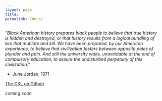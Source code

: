 ```yaml
---
layout: page
title: 
permalink: /docs/
---
```


*"Black American history prepares black people to believe that true history is hidden and destroyed, or that history results from a logical bundling of lies that mutilate and kill. We have been prepared, by our American experience, to believe that civilization festers between opposite poles of plunder and pain. And still the university waits, unavoidable  at the end of compulsory education, to assure the undisturbed perpetuity of this civilization."*

- June Jordan, 1971


[The CKL on Github](https://github.com/lxcprojects/ckldocs)



*coming soon*